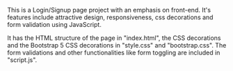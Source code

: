 This is a Login/Signup page project with an emphasis on front-end.
It's features include attractive design, responsiveness, css decorations and form validation using JavaScript.

It has the HTML structure of the page in "index.html", the CSS decorations and the Bootstrap 5 CSS decorations in "style.css" and "bootstrap.css". The form validations and other functionalities like form toggling are included in "script.js".

